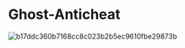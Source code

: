 # Ghost-Anticheat

![b17ddc360b7168cc8c023b2b5ec9610fbe29873b](https://github.com/grumach/Ghost-Anticheat/assets/110260624/6074c1ba-2dc9-4ced-bdba-f7cc26b67578)
